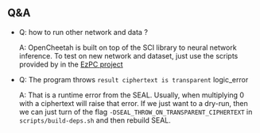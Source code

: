 ## Q&A
* Q: how to run other network and data ?

  A: OpenCheetah is built on top of the SCI library to neural network inference. 
     To test on new network and dataset, just use the scripts provided by in the [EzPC project](https://github.com/mpc-msri/EzPC/tree/master/Athos)

* Q: The program throws `result ciphertext is transparent` logic_error
	
  A: That is a runtime error from the SEAL. Usually, when multiplying 0 with a ciphertext will raise that error.
     If we just want to a dry-run, then we can just turn of the flag `-DSEAL_THROW_ON_TRANSPARENT_CIPHERTEXT` in `scripts/build-deps.sh` and then rebuild SEAL.
